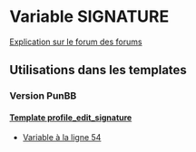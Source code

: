 # Variable SIGNATURE
[Explication sur le forum des forums](http://forum.forumactif.com/t294113-listing-des-variables#SIGNATURE)

## Utilisations dans les templates

### Version PunBB

#### [Template profile_edit_signature](punbb/profile_edit_signature.md)
* [Variable à la ligne 54](../punbb/profile_edit_signature.tpl#L54)